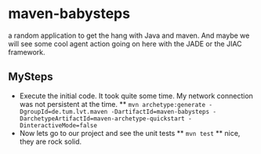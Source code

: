# maven-babysteps
a random application to get the hang with Java and maven. And maybe we will see some cool agent action going on here with the JADE or the JIAC framework.

## MySteps

* Execute the initial code. It took quite some time. My network connection was not persistent at the time.
** `mvn archetype:generate -DgroupId=de.tum.lvt.maven -DartifactId=maven-babysteps -DarchetypeArtifactId=maven-archetype-quickstart -DinteractiveMode=false`
* Now lets go to our project and see the unit tests
** `mvn test`
** nice, they are rock solid.


